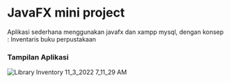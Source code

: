 # JavaFX mini project 

Aplikasi sederhana menggunakan javafx dan xampp mysql, dengan konsep :
Inventaris buku perpustakaan

### Tampilan Aplikasi
![Library Inventory 11_3_2022 7_11_29 AM](https://user-images.githubusercontent.com/106570247/199628293-770a3611-2f74-48be-a327-b5decc7e1747.png)

